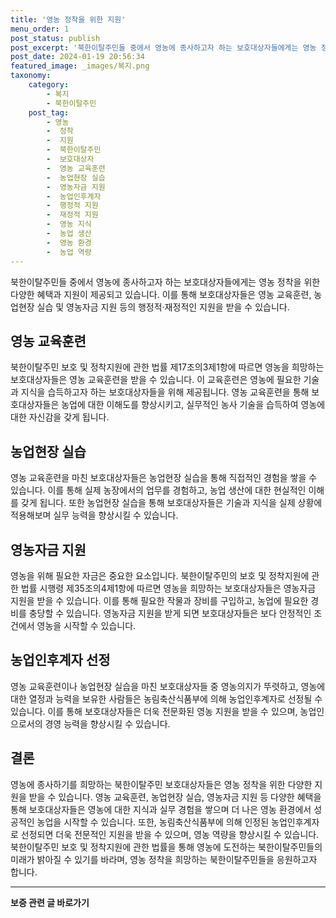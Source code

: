 ```yaml
---
title: '영농 정착을 위한 지원'
menu_order: 1
post_status: publish
post_excerpt: '북한이탈주민들 중에서 영농에 종사하고자 하는 보호대상자들에게는 영농 정착을 위한 다양한 혜택과 지원이 제공되고 있습니다. 이를 통해 보호대상자들은 영농 교육훈련, 농업현장 실습 및 영농자금 지원 등의 행정적 재정적인 지원을 받을 수 있습니다.'
post_date: 2024-01-19 20:56:34
featured_image: _images/복지.png
taxonomy:
    category:
        - 복지
        - 북한이탈주민
    post_tag:
        - 영농
        -  정착
        -  지원
        -  북한이탈주민
        -  보호대상자
        -  영농 교육훈련
        -  농업현장 실습
        -  영농자금 지원
        -  농업인후계자
        -  행정적 지원
        -  재정적 지원
        -  영농 지식
        -  농업 생산
        -  영농 환경
        -  농업 역량
---
```



북한이탈주민들 중에서 영농에 종사하고자 하는 보호대상자들에게는 영농 정착을 위한 다양한 혜택과 지원이 제공되고 있습니다. 이를 통해 보호대상자들은 영농 교육훈련, 농업현장 실습 및 영농자금 지원 등의 행정적·재정적인 지원을 받을 수 있습니다. 

## 영농 교육훈련

북한이탈주민 보호 및 정착지원에 관한 법률 제17조의3제1항에 따르면 영농을 희망하는 보호대상자들은 영농 교육훈련을 받을 수 있습니다. 이 교육훈련은 영농에 필요한 기술과 지식을 습득하고자 하는 보호대상자들을 위해 제공됩니다. 영농 교육훈련을 통해 보호대상자들은 농업에 대한 이해도를 향상시키고, 실무적인 농사 기술을 습득하여 영농에 대한 자신감을 갖게 됩니다.

## 농업현장 실습

영농 교육훈련을 마친 보호대상자들은 농업현장 실습을 통해 직접적인 경험을 쌓을 수 있습니다. 이를 통해 실제 농장에서의 업무를 경험하고, 농업 생산에 대한 현실적인 이해를 갖게 됩니다. 또한 농업현장 실습을 통해 보호대상자들은 기술과 지식을 실제 상황에 적용해보며 실무 능력을 향상시킬 수 있습니다.

## 영농자금 지원

영농을 위해 필요한 자금은 중요한 요소입니다. 북한이탈주민의 보호 및 정착지원에 관한 법률 시행령 제35조의4제1항에 따르면 영농을 희망하는 보호대상자들은 영농자금 지원을 받을 수 있습니다. 이를 통해 필요한 작물과 장비를 구입하고, 농업에 필요한 경비를 충당할 수 있습니다. 영농자금 지원을 받게 되면 보호대상자들은 보다 안정적인 조건에서 영농을 시작할 수 있습니다.

## 농업인후계자 선정

영농 교육훈련이나 농업현장 실습을 마친 보호대상자들 중 영농의지가 뚜렷하고, 영농에 대한 열정과 능력을 보유한 사람들은 농림축산식품부에 의해 농업인후계자로 선정될 수 있습니다. 이를 통해 보호대상자들은 더욱 전문화된 영농 지원을 받을 수 있으며, 농업인으로서의 경영 능력을 향상시킬 수 있습니다.

## 결론

영농에 종사하기를 희망하는 북한이탈주민 보호대상자들은 영농 정착을 위한 다양한 지원을 받을 수 있습니다. 영농 교육훈련, 농업현장 실습, 영농자금 지원 등 다양한 혜택을 통해 보호대상자들은 영농에 대한 지식과 실무 경험을 쌓으며 더 나은 영농 환경에서 성공적인 농업을 시작할 수 있습니다. 또한, 농림축산식품부에 의해 인정된 농업인후계자로 선정되면 더욱 전문적인 지원을 받을 수 있으며, 영농 역량을 향상시킬 수 있습니다. 북한이탈주민 보호 및 정착지원에 관한 법률을 통해 영농에 도전하는 북한이탈주민들의 미래가 밝아질 수 있기를 바라며, 영농 정착을 희망하는 북한이탈주민들을 응원하고자 합니다.
<!-- wp:separator -->
<hr class="wp-block-separator has-alpha-channel-opacity"/>
<!-- /wp:separator -->

<!-- wp:group {"backgroundColor":"base","layout":{"type":"constrained"}} -->
<div class="wp-block-group has-base-background-color has-background"><!-- wp:paragraph {"align":"center","fontSize":"medium"} -->
<p class="has-text-align-center has-large-font-size"><strong>보증 관련 글 바로가기</strong></p>
<!-- /wp:paragraph -->


<!-- wp:latest-posts
{"categories":[{"id":13571,"count":19,"description":"","link":"https://uknowlaw.com/category/%eb%b3%b4%ec%a6%9d/","name":"보증","slug":"보증","taxonomy":"category","parent":0,"meta":[],"_links":{"self":[{"href":"https://uknowlaw.com/wp-json/wp/v2/categories/13571"}],"collection":[{"href":"https://uknowlaw.com/wp-json/wp/v2/categories"}],"about":[{"href":"https://uknowlaw.com/wp-json/wp/v2/taxonomies/category"}],"wp:post_type":[{"href":"https://uknowlaw.com/wp-json/wp/v2/posts?categories=13571"}],"curies":[{"name":"wp","href":"https://api.w.org/{rel}","templated":true}]}}],"postsToShow":100,"excerptLength":28,"postLayout":"grid","columns":2,"featuredImageAlign":"left","featuredImageSizeSlug":"large","fontSize":"small"} /--></div>
<!-- /wp:group -->